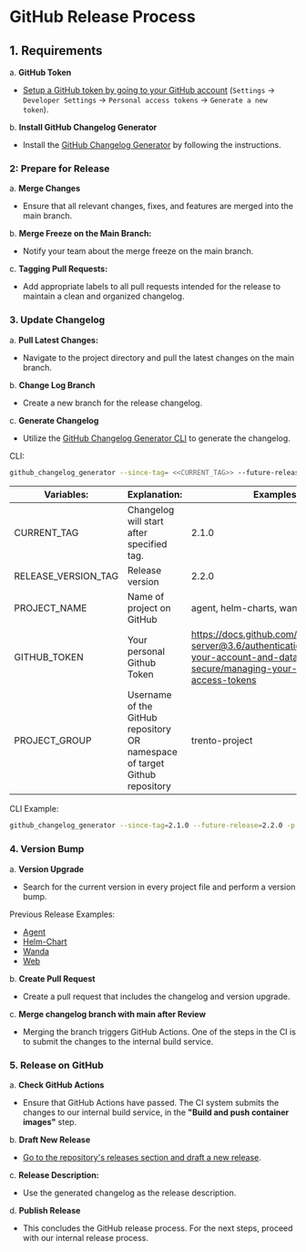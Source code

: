 # GitHub Release Process

## 1. Requirements

a. **GitHub Token**

- [Setup a GitHub token by going to your GitHub account](https://docs.github.com/en/enterprise-server@3.6/authentication/keeping-your-account-and-data-secure/managing-your-personal-access-tokens) (`Settings` -> `Developer Settings` -> `Personal access tokens` -> `Generate a new token`).

b. **Install GitHub Changelog Generator**

- Install the [GitHub Changelog Generator](https://github.com/github-changelog-generator/github-changelog-generator) by following the instructions.

### 2: Prepare for Release

a. **Merge Changes**

- Ensure that all relevant changes, fixes, and features are merged into the main branch.

b. **Merge Freeze on the Main Branch:**

- Notify your team about the merge freeze on the main branch.

c. **Tagging Pull Requests:**

- Add appropriate labels to all pull requests intended for the release to maintain a clean and organized changelog.

### 3. Update Changelog

a. **Pull Latest Changes:**

- Navigate to the project directory and pull the latest changes on the main branch.

b. **Change Log Branch**

- Create a new branch for the release changelog.

c. **Generate Changelog**

- Utilize the [GitHub Changelog Generator CLI](https://github.com/github-changelog-generator/github-changelog-generator) to generate the changelog.

CLI:

```bash
github_changelog_generator --since-tag= <<CURRENT_TAG>> --future-release= <<RELEASE_VERSION_TAG>> -t <<GITHUB_TOKEN>> -p <<PROJECT_NAME>> -u <<PROJECT_GROUP>> --base CHANGELOG.md
```

| Variables:          | Explanation:                                                               | Examples:                                                                                                                                 |
| ------------------- | -------------------------------------------------------------------------- | ----------------------------------------------------------------------------------------------------------------------------------------- |
| CURRENT_TAG         | Changelog will start after specified tag.                                  | 2.1.0                                                                                                                                     |
| RELEASE_VERSION_TAG | Release version                                                            | 2.2.0                                                                                                                                     |
| PROJECT_NAME        | Name of project on GitHub                                                  | agent, helm-charts, wanda or web                                                                                                          |
| GITHUB_TOKEN        | Your personal Github Token                                                 | https://docs.github.com/en/enterprise-server@3.6/authentication/keeping-your-account-and-data-secure/managing-your-personal-access-tokens |
| PROJECT_GROUP       | Username of the GitHub repository OR namespace of target Github repository | trento-project                                                                                                                            |

CLI Example:

```bash
github_changelog_generator --since-tag=2.1.0 --future-release=2.2.0 -p agent -t <<GITHUB_TOKEN>> -u trento-project --base CHANGELOG.md
```

### 4. Version Bump

a. **Version Upgrade**

- Search for the current version in every project file and perform a version bump.

Previous Release Examples:

- [Agent](https://github.com/trento-project/agent/commit/df9bce2692ee46d3faa548494ec7ba40a22d1873)
- [Helm-Chart](https://github.com/trento-project/helm-charts/commit/1a1d638ee8409a3c5b91609b18ac901c7b7a9fe7)
- [Wanda](https://github.com/trento-project/wanda/commit/57d4a64980f75c0e687d424fe5554feb9c0545d5)
- [Web](https://github.com/trento-project/web/commit/05dca928b43c203a43839c40df9de419f4d9e1b4)

b. **Create Pull Request**

- Create a pull request that includes the changelog and version upgrade.

c. **Merge changelog branch with main after Review**

- Merging the branch triggers GitHub Actions. One of the steps in the CI is to submit the changes to the internal build service.

### 5. Release on GitHub

a. **Check GitHub Actions**

- Ensure that GitHub Actions have passed. The CI system submits the changes to our internal build service, in the **"Build and push container images"** step.

b. **Draft New Release**

- [Go to the repository's releases section and draft a new release](https://docs.github.com/en/repositories/releasing-projects-on-github/managing-releases-in-a-repository).

c. **Release Description:**

- Use the generated changelog as the release description.

d. **Publish Release**

- This concludes the GitHub release process. For the next steps, proceed with our internal release process.
